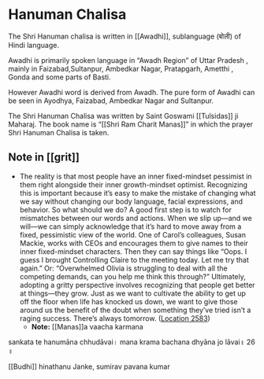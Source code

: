 # Hanuman Chalisa

The Shri Hanuman chalisa is written in [[Awadhi]], sublanguage (बोली) of Hindi language.

Awadhi is primarily spoken language in “Awadh Region” of Uttar Pradesh , mainly in Faizabad,Sultanpur, Ambedkar Nagar, Pratapgarh, Ametthi , Gonda and some parts of Basti.

However Awadhi word is derived from Awadh. The pure form of Awadhi can be seen in Ayodhya, Faizabad, Ambedkar Nagar and Sultanpur.

The Shri Hanuman Chalisa was written by Saint Goswami [[Tulsidas]] ji Maharaj. The book name is “[[Shri Ram Charit Manas]]” in which the prayer Shri Hanuman Chalisa is taken.

## Note in [[grit]]

- The reality is that most people have an inner fixed-mindset pessimist in them right alongside their inner growth-mindset optimist. Recognizing this is important because it’s easy to make the mistake of changing what we say without changing our body language, facial expressions, and behavior. So what should we do? A good first step is to watch for mismatches between our words and actions. When we slip up—and we will—we can simply acknowledge that it’s hard to move away from a fixed, pessimistic view of the world. One of Carol’s colleagues, Susan Mackie, works with CEOs and encourages them to give names to their inner fixed-mindset characters. Then they can say things like “Oops. I guess I brought Controlling Claire to the meeting today. Let me try that again.” Or: “Overwhelmed Olivia is struggling to deal with all the competing demands, can you help me think this through?” Ultimately, adopting a gritty perspective involves recognizing that people get better at things—they grow. Just as we want to cultivate the ability to get up off the floor when life has knocked us down, we want to give those around us the benefit of the doubt when something they’ve tried isn’t a raging success. There’s always tomorrow. ([Location 2583](https://readwise.io/to_kindle?action=open&asin=B010MH9V3W&location=2583))
  - **Note:** [[Manas]]a vaacha karmana

sankata te hanumāna chhudāvai।
mana krama bachana dhyāna jo lāvai॥ 26 ॥

[[Budhi]] hinathanu Janke, sumirav pavana kumar